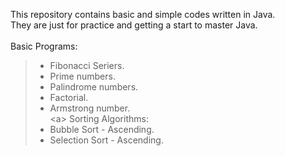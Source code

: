 This repository contains basic and simple codes written in Java. \
They are just for practice and getting a start to master Java.\
\
Basic Programs:
>- Fibonacci Seriers.
>- Prime numbers.
>- Palindrome numbers.
>- Factorial.
>- Armstrong number.\
<a\>
Sorting Algorithms:
>- Bubble Sort - Ascending.
>- Selection Sort - Ascending.
	
